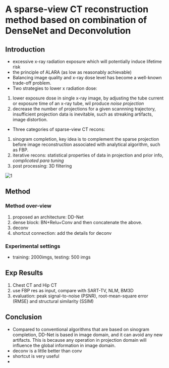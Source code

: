 # A sparse-view CT reconstruction method based on combination of DenseNet and Deconvolution

## Introduction
- excessive x-ray radiation exposure which will potentially induce lifetime risk 
- the principle of ALARA (as low as reasonably achievable)
- Balancing image quality and x-ray dose level has become a well-known trade-off problem.
- Two strategies to lower x radiation dose:
1. lower exposure dose in single x-ray image, by adjusting the tube current or exposure time of an x-ray tube, wil produce *noise projection*
2. decrease the number of projections for a given scannning trajectory, insufficient projection data is inevitable, such as streaking artifacts, image distortion.
- Three categories of sparse-view CT recons:
1. sinogram completion, key idea is to complement the sparse projection before image reconstruction associated with analytical algorithm, such as FBP.
2. iterative recons: statistical properties of data in projection and prior info, *complicated para tuning* 
3. post processing: 3D filtering  

![1](https://github.com/lionzhu6336/Blogs/raw/master/DLpapers/3-1.PNG)  

## Method
### Method over-view
1. proposed an architecture: DD-Net
2. dense block: BN+Relu+Conv and then concatenate the above.
3. deconv
4. shortcut connection: add the details for deconv
### Experimental settings
- training: 2000imgs, testing: 500 imgs
## Exp Results
1. Chest CT and Hip CT
2. use FBP res as input, compare with SART-TV, NLM, BM3D
3. evaluation: peak signal-to-noise (PSNR), root-mean-square error (RMSE) and structural similarity (SSIM) 
## Conclusion
- Compared to conventional algorithms that are based on sinogram completion, DD-Net is based in image domain, and it can avoid any new artifacts. This is because any operation in projection domain will influence the global information in image domain. 
- deconv is a little better than conv
- shortcut is very useful
- ​